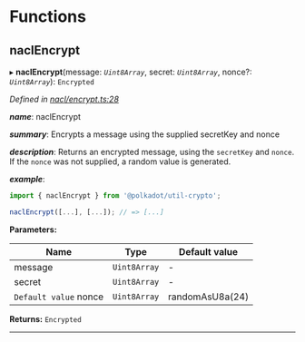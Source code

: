 

# Functions

<a id="naclencrypt"></a>

##  naclEncrypt

▸ **naclEncrypt**(message: *`Uint8Array`*, secret: *`Uint8Array`*, nonce?: *`Uint8Array`*): `Encrypted`

*Defined in [nacl/encrypt.ts:28](https://github.com/polkadot-js/common/blob/77a6bc6/packages/util-crypto/src/nacl/encrypt.ts#L28)*

*__name__*: naclEncrypt

*__summary__*: Encrypts a message using the supplied secretKey and nonce

*__description__*: Returns an encrypted message, using the `secretKey` and `nonce`. If the `nonce` was not supplied, a random value is generated.

*__example__*:   

```javascript
import { naclEncrypt } from '@polkadot/util-crypto';

naclEncrypt([...], [...]); // => [...]
```

**Parameters:**

| Name | Type | Default value |
| ------ | ------ | ------ |
| message | `Uint8Array` | - |
| secret | `Uint8Array` | - |
| `Default value` nonce | `Uint8Array` |  randomAsU8a(24) |

**Returns:** `Encrypted`

___

